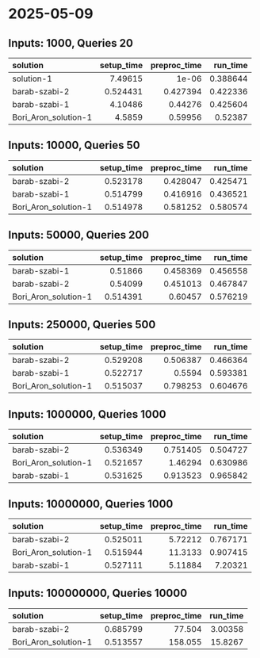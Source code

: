# 2025-05-09

## Inputs: 1000, Queries 20

| solution             |   setup_time |   preproc_time |   run_time |
|:---------------------|-------------:|---------------:|-----------:|
| solution-1           |     7.49615  |       1e-06    |   0.388644 |
| barab-szabi-2        |     0.524431 |       0.427394 |   0.422336 |
| barab-szabi-1        |     4.10486  |       0.44276  |   0.425604 |
| Bori_Aron_solution-1 |     4.5859   |       0.59956  |   0.52387  |

## Inputs: 10000, Queries 50

| solution             |   setup_time |   preproc_time |   run_time |
|:---------------------|-------------:|---------------:|-----------:|
| barab-szabi-2        |     0.523178 |       0.428047 |   0.425471 |
| barab-szabi-1        |     0.514799 |       0.416916 |   0.436521 |
| Bori_Aron_solution-1 |     0.514978 |       0.581252 |   0.580574 |

## Inputs: 50000, Queries 200

| solution             |   setup_time |   preproc_time |   run_time |
|:---------------------|-------------:|---------------:|-----------:|
| barab-szabi-1        |     0.51866  |       0.458369 |   0.456558 |
| barab-szabi-2        |     0.54099  |       0.451013 |   0.467847 |
| Bori_Aron_solution-1 |     0.514391 |       0.60457  |   0.576219 |

## Inputs: 250000, Queries 500

| solution             |   setup_time |   preproc_time |   run_time |
|:---------------------|-------------:|---------------:|-----------:|
| barab-szabi-2        |     0.529208 |       0.506387 |   0.466364 |
| barab-szabi-1        |     0.522717 |       0.5594   |   0.593381 |
| Bori_Aron_solution-1 |     0.515037 |       0.798253 |   0.604676 |

## Inputs: 1000000, Queries 1000

| solution             |   setup_time |   preproc_time |   run_time |
|:---------------------|-------------:|---------------:|-----------:|
| barab-szabi-2        |     0.536349 |       0.751405 |   0.504727 |
| Bori_Aron_solution-1 |     0.521657 |       1.46294  |   0.630986 |
| barab-szabi-1        |     0.531625 |       0.913523 |   0.965842 |

## Inputs: 10000000, Queries 1000

| solution             |   setup_time |   preproc_time |   run_time |
|:---------------------|-------------:|---------------:|-----------:|
| barab-szabi-2        |     0.525011 |        5.72212 |   0.767171 |
| Bori_Aron_solution-1 |     0.515944 |       11.3133  |   0.907415 |
| barab-szabi-1        |     0.527111 |        5.11884 |   7.20321  |

## Inputs: 100000000, Queries 10000

| solution             |   setup_time |   preproc_time |   run_time |
|:---------------------|-------------:|---------------:|-----------:|
| barab-szabi-2        |     0.685799 |         77.504 |    3.00358 |
| Bori_Aron_solution-1 |     0.513557 |        158.055 |   15.8267  |